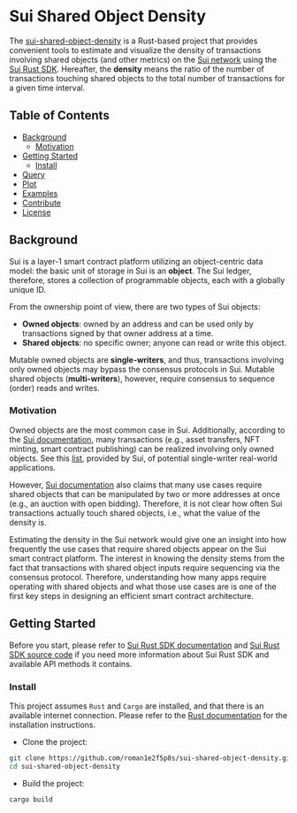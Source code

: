 # Sui Shared Object Density

The [sui-shared-object-density](https://github.com/roman1e2f5p8s/sui-shared-object-density) 
is a Rust-based project that provides convenient tools to estimate and visualize the density 
of transactions involving shared objects (and other metrics) on the 
[Sui network](https://sui.io/) using the [Sui Rust SDK](https://docs.sui.io/build/rust-sdk). 
Hereafter, the **density** means the ratio of the number of transactions touching shared 
objects to the total number of transactions for a given time interval.

## Table of Contents

- [Background](#background)
    - [Motivation](#motivation)
- [Getting Started](#getting-started)
    - [Install](#install)
- [Query](#query-usage)
- [Plot](#plot-usage)
- [Examples](#examples)
- [Contribute](#contribute)
- [License](#license)

## Background

Sui is a layer-1 smart contract platform utilizing an object-centric data model: the basic unit 
of storage in Sui is an **object**. The Sui ledger, therefore, stores a collection of 
programmable objects, each with a globally unique ID.

From the ownership point of view, there are two types of Sui objects:
- **Owned objects**: owned by an address and can be used only by transactions signed by that 
owner address at a time. 
- **Shared objects**: no specific owner; anyone can read or write this object. 

Mutable owned objects are **single-writers**, and thus, transactions involving only owned objects 
may bypass the consensus protocols in Sui. Mutable shared objects (**multi-writers**), however, 
require consensus to sequence (order) reads and writes.

### Motivation

Owned objects are the most common case in Sui. Additionally, according to the 
[Sui documentation](https://docs.sui.io/learn/how-sui-works#transactions-on-single-owner-objects), 
many transactions (e.g., asset transfers, NFT minting, smart contract publishing) 
can be realized involving only owned objects. See this 
[list](https://docs.sui.io/learn/single-writer-apps), provided by Sui, of potential 
single-writer real-world applications.

However, 
[Sui documentation](https://docs.sui.io/learn/how-sui-works#transactions-on-shared-objects) 
also claims that many use cases require shared objects that can be manipulated by two or 
more addresses at once (e.g., an auction with open bidding). Therefore, it is not clear how 
often Sui transactions actually touch shared objects, i.e., what the value of the density is. 

Estimating the density in the Sui network would give one an insight into how frequently the use
cases that require shared objects appear on the Sui smart contract platform. The interest in 
knowing the density stems from the fact that transactions with shared object inputs 
require sequencing via the consensus protocol. Therefore, understanding how many apps require
operating with shared objects and what those use cases are is one of the first key steps in 
designing an efficient smart contract architecture.

## Getting Started

Before you start, please refer to [Sui Rust SDK documentation](https://docs.sui.io/build/rust-sdk)
and 
[Sui Rust SDK source code](https://github.com/MystenLabs/sui/blob/main/crates/sui-sdk/src/apis.rs)
if you need more information about Sui Rust SDK and available API methods it contains.

### Install

This project assumes `Rust` and `Cargo` are installed, and that there is an available 
internet connection. Please refer to the 
[Rust documentation](https://doc.rust-lang.org/cargo/getting-started/installation.html) 
for the installation instructions.

- Clone the project:
```bash
git clone https://github.com/roman1e2f5p8s/sui-shared-object-density.git
cd sui-shared-object-density
```

- Build the project:
```bash
cargo build
```
